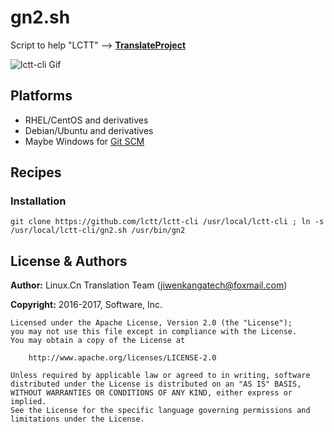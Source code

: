 # gn2.sh

Script to help "LCTT" -->  **[TranslateProject](https://github.com/LCTT/TranslateProject)**

![lctt-cli Gif](https://raw.githubusercontent.com/LCTT/lctt-cli/master/others/images/lctt-cli.gif)

## Platforms

- RHEL/CentOS and derivatives
- Debian/Ubuntu and derivatives
- Maybe Windows for [Git SCM](https://git-for-windows.github.io/)

## Recipes
### Installation

```
git clone https://github.com/lctt/lctt-cli /usr/local/lctt-cli ; ln -s /usr/local/lctt-cli/gn2.sh /usr/bin/gn2
```

## License & Authors

**Author:** Linux.Cn Translation Team ([jiwenkangatech@foxmail.com](mailto:jiwenkangatech@foxmail.com))

**Copyright:** 2016-2017,  Software, Inc.

```
Licensed under the Apache License, Version 2.0 (the "License");
you may not use this file except in compliance with the License.
You may obtain a copy of the License at

    http://www.apache.org/licenses/LICENSE-2.0

Unless required by applicable law or agreed to in writing, software
distributed under the License is distributed on an "AS IS" BASIS,
WITHOUT WARRANTIES OR CONDITIONS OF ANY KIND, either express or implied.
See the License for the specific language governing permissions and
limitations under the License.
```

